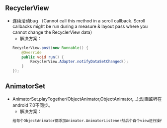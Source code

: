 ## RecyclerView 
* 连续滚动bug （Cannot call this method in a scroll callback. Scroll callbacks might be run during a measure & layout pass where you cannot change the RecyclerView data）  
    * 解决方案：
    ~~~java
    RecyclerView.post(new Runnable() { 
        @Override 
        public void run() { 
            RecyclerView.Adapter.notifyDataSetChanged();
        } 
    });
    ~~~

## AnimatorSet
* AnimatorSet.playTogether(ObjectAnimator,ObjectAnimator,...);动画监听在android 7.0不同步。  
    * 解决方案：
    ~~~txt
    给每个ObjectAnimator都添加Animator.AnimatorListener然后个自个view进行操作
    ~~~
